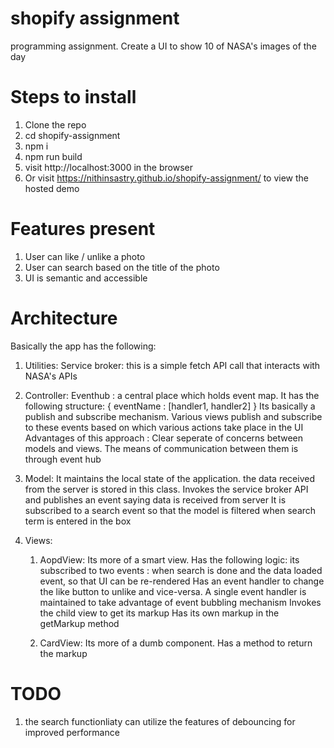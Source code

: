 # shopify assignment

programming assignment. Create a UI to show 10 of NASA's images of the day

# Steps to install

1. Clone the repo
2. cd shopify-assignment
3. npm i
4. npm run build
5. visit http://localhost:3000 in the browser
6. Or visit https://nithinsastry.github.io/shopify-assignment/ to view the hosted demo

# Features present

1. User can like / unlike a photo
2. User can search based on the title of the photo
3. UI is semantic and accessible

# Architecture

Basically the app has the following:

1. Utilities:
    Service broker: this is a simple fetch API call that interacts with NASA's APIs
2. Controller:
    Eventhub : a central place which holds event map. It has the following structure:
    {
        eventName : [handler1, handler2]
    }
    Its basically a publish and subscribe mechanism. Various views publish and subscribe to these events based on which various actions take place in the UI
    Advantages of this approach : Clear seperate of concerns between models and views. The means of communication between them is through event hub

3. Model:
    It maintains the local state of the application. the data received from the server is stored in this class.
    Invokes the service broker API and publishes an event saying data is received from server
    It is subscribed to a search event so that the model is filtered when search term is entered in the box

4. Views:
    1. AopdView: Its more of a smart view. Has the following logic:
    its subscribed to two events : when search is done and the data loaded event, so that UI can be re-rendered
    Has an event handler to change the like button to unlike and vice-versa. A single event handler is maintained to take advantage of event bubbling mechanism
    Invokes the child view to get its markup
    Has its own markup in the getMarkup method

    2. CardView: Its more of a dumb component. Has a method to return the markup

# TODO

1. the search functionliaty can utilize the features of debouncing for improved performance

